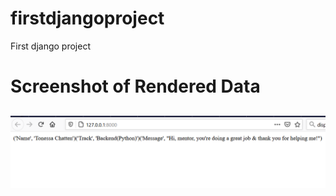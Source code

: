 # firstdjangoproject
First django project

# Screenshot of Rendered Data

##
![screenshot](djangoappscreenshot.PNG)
          
